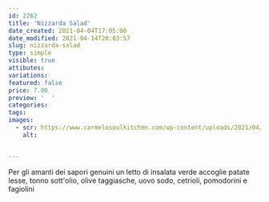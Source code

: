 ```yaml
---
id: 2262
title: 'Nizzarda Salad'
date_created: 2021-04-04T17:05:00
date_modified: 2021-04-14T20:03:57
slug: nizzarda-salad
type: simple
visible: true
attibutes: 
variations:
featured: false
price: 7.00
preview: '  '
categories: 
tags: 
images: 
  - scr: https://www.carmelosoulkitchen.com/wp-content/uploads/2021/04/NIZZARDA-Salad-MKT-21.png
    alt: 


---
```


<p>Per gli amanti dei sapori genuini un letto di insalata verde accoglie patate lesse, tonno sott'olio, olive taggiasche, uovo sodo, cetrioli, pomodorini e fagiolini</p>


